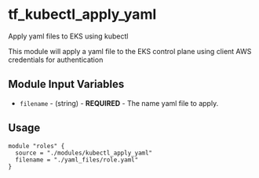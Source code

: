 # tf_kubectl_apply_yaml
Apply yaml files to EKS using kubectl

This module will apply a yaml file to the EKS control plane using client AWS credentials for authentication

## Module Input Variables

- `filename` - (string) - **REQUIRED** - The name yaml file to apply.

## Usage

```hcl
module "roles" {
  source = "./modules/kubectl_apply_yaml"
  filename = "./yaml_files/role.yaml"
}
```

